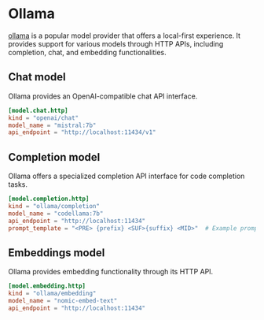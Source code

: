 # Ollama

[ollama](https://github.com/ollama/ollama/blob/main/docs/api.md#generate-a-completion) is a popular model provider that offers a local-first experience. It provides support for various models through HTTP APIs, including completion, chat, and embedding functionalities.

## Chat model

Ollama provides an OpenAI-compatible chat API interface.

```toml title="~/.tabby/config.toml"
[model.chat.http]
kind = "openai/chat"
model_name = "mistral:7b"
api_endpoint = "http://localhost:11434/v1"
```

## Completion model

Ollama offers a specialized completion API interface for code completion tasks.

```toml title="~/.tabby/config.toml"
[model.completion.http]
kind = "ollama/completion"
model_name = "codellama:7b"
api_endpoint = "http://localhost:11434"
prompt_template = "<PRE> {prefix} <SUF>{suffix} <MID>"  # Example prompt template for the CodeLlama model series.
```

## Embeddings model

Ollama provides embedding functionality through its HTTP API.

```toml title="~/.tabby/config.toml"
[model.embedding.http]
kind = "ollama/embedding"
model_name = "nomic-embed-text"
api_endpoint = "http://localhost:11434"
```
